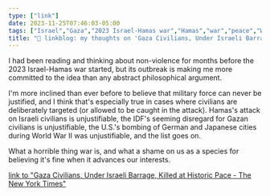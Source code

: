 ```yaml
---
type: ["link"]
date: 2023-11-25T07:46:03-05:00
tags: ["Israel","Gaza","2023 Israel-Hamas war","Hamas","war","peace","World War II","non-violence","civilian deaths"]
title: "🔗 linkblog: my thoughts on 'Gaza Civilians, Under Israeli Barrage, Killed at Historic Pace - The New York Times'"
---
```

I had been reading and thinking about non-violence for months before the 2023 Israel-Hamas war started, but its outbreak is making me more committed to the idea than any abstract philosophical argument. 

I'm more inclined than ever before to believe that military force can never be justified, and I think that's especially true in cases where civilians are deliberately targeted (or allowed to be caught in the attack). Hamas's attack on Israeli civilians is unjustifiable, the IDF's seeming disregard for Gazan civilians is unjustifiable, the U.S.'s bombing of German and Japanese cities during World War II was unjustifiable, and the list goes on.

What a horrible thing war is, and what a shame on us as a species for believing it's fine when it advances our interests.

[link to "Gaza Civilians, Under Israeli Barrage, Killed at Historic Pace - The New York Times"](https://www.nytimes.com/2023/11/25/world/middleeast/israel-gaza-death-toll.html)
